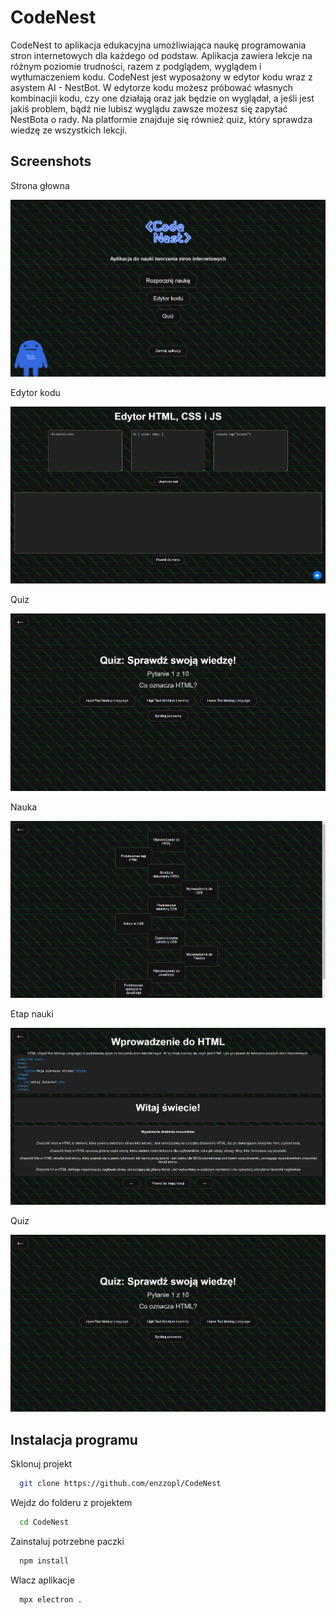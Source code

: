 # CodeNest

CodeNest to aplikacja edukacyjna umożliwiająca naukę programowania stron internetowych dla każdego od podstaw. Aplikacja zawiera lekcje na różnym poziomie trudności, razem z podglądem, wyglądem i wytłumaczeniem kodu. CodeNest jest wyposażony w edytor kodu wraz z asystem AI - NestBot. W edytorze kodu możesz próbować własnych kombinacjii kodu, czy one działają oraz jak będzie on wyglądał, a jeśli jest jakiś problem, bądź nie lubisz wyglądu zawsze możesz się zapytać NestBota o rady. Na platformie znajduje się również quiz, który sprawdza wiedzę ze wszystkich lekcji.

## Screenshots

Strona głowna

![App Screenshot](https://github.com/enzzopl/CodeNest/blob/main/screenshots/Home.png)

Edytor kodu

![App Screenshot](https://github.com/enzzopl/CodeNest/blob/main/screenshots/edytorkodu.png)

Quiz

![App Screenshot](https://github.com/enzzopl/CodeNest/blob/main/screenshots/quiz.png)

Nauka

![App Screenshot](https://github.com/enzzopl/CodeNest/blob/main/screenshots/nauka.png)

Etap nauki

![App Screenshot](https://github.com/enzzopl/CodeNest/blob/main/screenshots/etapnauki.png)

Quiz

![App Screenshot](https://github.com/enzzopl/CodeNest/blob/main/screenshots/quiz.png)

## Instalacja programu

Sklonuj projekt

```bash
  git clone https://github.com/enzzopl/CodeNest
```

Wejdz do folderu z projektem

```bash
  cd CodeNest
```

Zainstaluj potrzebne paczki

```bash
  npm install
```

Wlacz aplikacje

```bash
  mpx electron .
```


